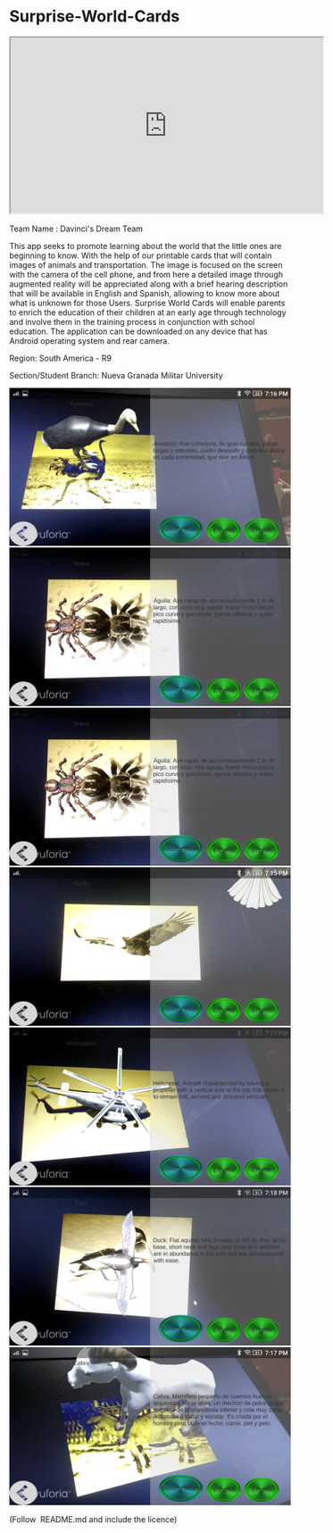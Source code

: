﻿# Surprise-World-Cards
<iframe width="560" height="315" src="https://www.youtube.com/embed/Hj4jeq3QcDU" ></iframe>

Team Name : Davinci's Dream Team



This app seeks to promote learning about the world that the little ones are beginning to know. With the help of our printable cards that will contain images of animals and transportation. The image is focused on the screen with the camera of the cell phone, and from here a detailed image through augmented reality will be appreciated along with a brief hearing description that will be available in English and Spanish, allowing to know more about what is unknown for those Users. Surprise World Cards will enable parents to enrich the education of their children at an early age through technology and involve them in the training process in conjunction with school education. The application can be downloaded on any device that has Android operating system and rear camera.

Region: South America - R9

Section/Student Branch: Nueva Granada Militar University

<IMG SRC="https://github.com/DavincisDreamTeam/Surprise-World-Cards/blob/master/Screen%20Shots/Screenshot_2017-07-06-19-16-21.png?raw=true">
<IMG SRC="https://github.com/DavincisDreamTeam/Surprise-World-Cards/blob/master/Screen%20Shots/Screenshot_2017-07-06-19-15-58.png?raw=true">
<IMG SRC="https://github.com/DavincisDreamTeam/Surprise-World-Cards/blob/master/Screen%20Shots/Screenshot_2017-07-06-19-15-58.png?raw=true">
<IMG SRC="https://github.com/DavincisDreamTeam/Surprise-World-Cards/blob/master/Screen%20Shots/Screenshot_2017-07-06-19-15-42.png?raw=true">
<IMG SRC="https://github.com/DavincisDreamTeam/Surprise-World-Cards/blob/master/Screen%20Shots/Screenshot_2017-07-06-19-17-37.png?raw=true">
<IMG SRC="https://github.com/DavincisDreamTeam/Surprise-World-Cards/blob/master/Screen%20Shots/Screenshot_2017-07-06-19-18-26.png?raw=true">
<IMG SRC="https://github.com/DavincisDreamTeam/Surprise-World-Cards/blob/master/Screen%20Shots/Screenshot_2017-07-06-19-17-13.png?raw=true">




(Follow  README.md and include the licence)